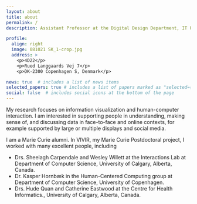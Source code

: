```yaml
---
layout: about
title: about
permalink: /
description: Assistant Professor at the Digital Design Department, IT University of Copenhagen.

profile:
  align: right
  image: 081021 SK_1-crop.jpg
  address: >
    <p>4D22</p>
    <p>Rued Langgaards Vej 7</p>
    <p>DK-2300 Copenhagen S, Denmark</p>

news: true  # includes a list of news items
selected_papers: true # includes a list of papers marked as "selected={true}"
social: false  # includes social icons at the bottom of the page
---
```


My research focuses on information visualization and human-computer interaction. I am interested in supporting people in understanding, making sense of, and discussing data in face-to-face and online contexts, for example supported by large or multiple displays and social media.

I am a Marie Curie alumni. In VIVIR, my Marie Curie Postdoctoral project, I worked with many excellent people, including
* Drs. Sheelagh Carpendale and Wesley Willett at the Interactions Lab at Department of Computer Science, University of Calgary, Alberta, Canada.
* Dr. Kasper Hornbæk in the Human-Centered Computing group at Department of Computer Science, University of Copenhagen.
* Drs. Hude Quan and Catherine Eastwood at the Centre for Health Informatics., University of Calgary, Alberta, Canada.
